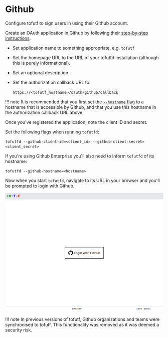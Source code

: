 # Github

Configure tofutf to sign users in using their Github account.

Create an OAuth application in Github by following their [step-by-step instructions](https://docs.github.com/en/developers/apps/building-oauth-apps/creating-an-oauth-app).

* Set application name to something appropriate, e.g. `tofutf`
* Set the homepage URL to the URL of your tofutfd installation (although this is purely informational).
* Set an optional description.
* Set the authorization callback URL to:

    `https://<tofutf_hostname>/oauth/github/callback`

!!! note
    It is recommended that you first set the [`--hostname` flag](../../config/flags.md#-hostname) to a hostname that is accessible by Github, and that you use this hostname in the authorization callback URL above.

Once you've registered the application, note the client ID and secret.

Set the following flags when running `tofutfd`:

```
tofutfd --github-client-id=<client_id> --github-client-secret=<client_secret>
```

If you're using Github Enterprise you'll also need to inform `tofutfd` of its hostname:

```
tofutfd --github-hostname=<hostname>
```

Now when you start `tofutfd`, navigate to its URL in your browser and you'll be prompted to login with Github.

![github login button](../../images/github_login_button.png)

!!! note
    In previous versions of tofutf, Github organizations and teams were synchronised to tofutf. This functionality was removed as it was deemed a security risk.
